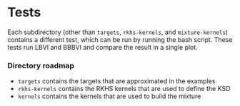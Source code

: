 # Tests

Each subdirectory (other than `targets`, `rkhs-kernels`, and `mixture-kernels`) contains a different test, which can be run by running the bash script. These tests run LBVI and BBBVI and compare the result in a single plot.

### Directory roadmap
* `targets` contains the targets that are approximated in the examples
* `rkhs-kernels` contains the RKHS kernels that are used to define the KSD
* `kernels` contains the kernels that are used to build the mixture

